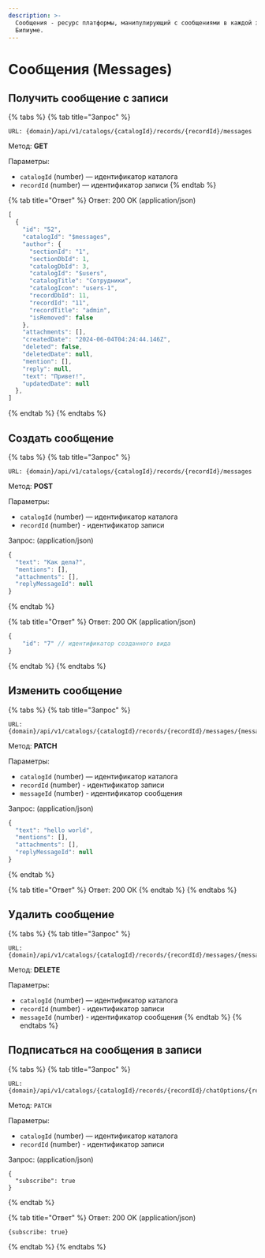 ```yaml
---
description: >-
  Сообщения - ресурс платформы, манипулирующий с сообщениями в каждой записи в
  Бипиуме.
---
```


# Сообщения (Messages)

## Получить сообщение с записи

{% tabs %}
{% tab title="Запрос" %}
```
URL: {domain}/api/v1/catalogs/{catalogId}/records/{recordId}/messages
```

Метод: **GET**

Параметры:

* `catalogId` (number) — идентификатор каталога
* `recordId` (number) — идентификатор записи
{% endtab %}

{% tab title="Ответ" %}
Ответ: 200 OK (application/json)

```javascript
[
  {
    "id": "52",
    "catalogId": "$messages",
    "author": {
      "sectionId": "1",
      "sectionDbId": 1,
      "catalogDbId": 3,
      "catalogId": "$users",
      "catalogTitle": "Сотрудники",
      "catalogIcon": "users-1",
      "recordDbId": 11,
      "recordId": "11",
      "recordTitle": "admin",
      "isRemoved": false
    },
    "attachments": [],
    "createdDate": "2024-06-04T04:24:44.146Z",
    "deleted": false,
    "deletedDate": null,
    "mention": [],
    "reply": null,
    "text": "Привет!",
    "updatedDate": null
  },
]
```


{% endtab %}
{% endtabs %}

## Создать сообщение

{% tabs %}
{% tab title="Запрос" %}
```
URL: {domain}/api/v1/catalogs/{catalogId}/records/{recordId}/messages
```

Метод: **POST**

Параметры:

* `catalogId` (number) — идентификатор каталога
* `recordId` (number) - идентификатор записи

Запрос: (application/json)

```javascript
{
  "text": "Как дела?",
  "mentions": [],
  "attachments": [],
  "replyMessageId": null
}
```
{% endtab %}

{% tab title="Ответ" %}
Ответ: 200 OK (application/json)

```javascript
{
    "id": "7" // идентификатор созданного вида
}
```
{% endtab %}
{% endtabs %}

## Изменить сообщение

{% tabs %}
{% tab title="Запрос" %}
```
URL: {domain}/api/v1/catalogs/{catalogId}/records/{recordId}/messages/{messageId}
```

Метод: **PATCH**

Параметры:

* `catalogId` (number) — идентификатор каталога
* `recordId` (number) - идентификатор записи
* `messageId` (number) - идентификатор сообщения

Запрос: (application/json)

```javascript
{
  "text": "hello world",
  "mentions": [],
  "attachments": [],
  "replyMessageId": null
}
```
{% endtab %}

{% tab title="Ответ" %}
Ответ: 200 ОК
{% endtab %}
{% endtabs %}

## Удалить сообщение

{% tabs %}
{% tab title="Запрос" %}
```
URL: {domain}/api/v1/catalogs/{catalogId}/records/{recordId}/messages/{messageId}
```

Метод: **DELETE**

Параметры:

* `catalogId` (number) — идентификатор каталога
* `recordId` (number) - идентификатор записи
* `messageId` (number) - идентификатор сообщения
{% endtab %}
{% endtabs %}

## Подписаться на сообщения в записи

{% tabs %}
{% tab title="Запрос" %}
```
URL: {domain}/api/v1/catalogs/{catalogId}/records/{recordId}/chatOptions/{recordId}
```

Метод: `PATCH`

Параметры:

* `catalogId` (number) — идентификатор каталога
* `recordId` (number) - идентификатор записи

Запрос: (application/json)

```
{
  "subscribe": true
}
```
{% endtab %}

{% tab title="Ответ" %}
Ответ: 200 OK (application/json)

```
{subscribe: true}
```
{% endtab %}
{% endtabs %}
